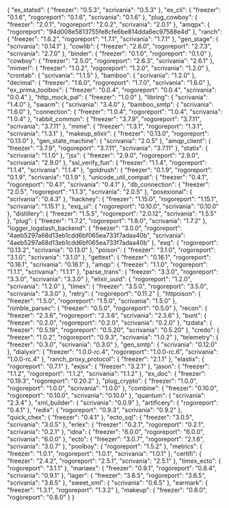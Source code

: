 {
  "ex_statsd": {
    "freezer": "0.5.3",
    "scrivania": "0.5.3"
  },
  "ex_cli": {
    "freezer": "0.1.6",
    "rogoreport": "0.1.6",
    "scrivania": "0.1.6"
  },
  "plug_cowboy": {
    "freezer": "2.0.1",
    "rogoreport": "2.0.2",
    "scrivania": "2.0.1"
  },
  "amqpx": {
    "rogoreport": "94d008e5813755fe8cfe6be814dda6ec97588e4d"
  },
  "ranch": {
    "freezer": "1.6.2",
    "rogoreport": "1.7.1",
    "scrivania": "1.7.1"
  },
  "gen_stage": {
    "scrivania": "0.14.1"
  },
  "cowlib": {
    "freezer": "2.6.0",
    "rogoreport": "2.7.3",
    "scrivania": "2.7.0"
  },
  "binder": {
    "freezer": "0.1.0",
    "rogoreport": "0.1.0"
  },
  "cowboy": {
    "freezer": "2.5.0",
    "rogoreport": "2.6.3",
    "scrivania": "2.6.1"
  },
  "mimerl": {
    "freezer": "1.0.2",
    "rogoreport": "1.2.0",
    "scrivania": "1.2.0"
  },
  "crontab": {
    "scrivania": "1.1.5"
  },
  "bamboo": {
    "scrivania": "1.2.0"
  },
  "decimal": {
    "freezer": "1.6.0",
    "rogoreport": "1.7.0",
    "scrivania": "1.6.0"
  },
  "ex_prima_toolbox": {
    "freezer": "0.0.4",
    "rogoreport": "0.0.4",
    "scrivania": "0.0.4"
  },
  "http_mock_pal": {
    "freezer": "1.0.0"
  },
  "libring": {
    "scrivania": "1.4.0"
  },
  "swarm": {
    "scrivania": "3.4.0"
  },
  "bamboo_smtp": {
    "scrivania": "1.6.0"
  },
  "connection": {
    "freezer": "1.0.4",
    "rogoreport": "1.0.4",
    "scrivania": "1.0.4"
  },
  "rabbit_common": {
    "freezer": "3.7.9",
    "rogoreport": "3.7.11",
    "scrivania": "3.7.11"
  },
  "mime": {
    "freezer": "1.3.1",
    "rogoreport": "1.3.1",
    "scrivania": "1.3.1"
  },
  "makeup_elixir": {
    "freezer": "0.13.0",
    "rogoreport": "0.13.0"
  },
  "gen_state_machine": {
    "scrivania": "2.0.5"
  },
  "amqp_client": {
    "freezer": "3.7.9",
    "rogoreport": "3.7.11",
    "scrivania": "3.7.11"
  },
  "statix": {
    "scrivania": "1.1.0"
  },
  "jsx": {
    "freezer": "2.9.0",
    "rogoreport": "2.9.0",
    "scrivania": "2.9.0"
  },
  "ssl_verify_fun": {
    "freezer": "1.1.4",
    "rogoreport": "1.1.4",
    "scrivania": "1.1.4"
  },
  "goldrush": {
    "freezer": "0.1.9",
    "rogoreport": "0.1.9",
    "scrivania": "0.1.9"
  },
  "unicode_util_compat": {
    "freezer": "0.4.1",
    "rogoreport": "0.4.1",
    "scrivania": "0.4.1"
  },
  "db_connection": {
    "freezer": "2.0.5",
    "rogoreport": "1.1.3",
    "scrivania": "2.0.5"
  },
  "posexional": {
    "scrivania": "0.4.3"
  },
  "hackney": {
    "freezer": "1.15.0",
    "rogoreport": "1.15.1",
    "scrivania": "1.15.1"
  },
  "exq_ui": {
    "rogoreport": "0.10.0",
    "scrivania": "0.10.0"
  },
  "distillery": {
    "freezer": "1.5.5",
    "rogoreport": "2.0.12",
    "scrivania": "1.5.5"
  },
  "plug": {
    "freezer": "1.7.2",
    "rogoreport": "1.8.0",
    "scrivania": "1.7.2"
  },
  "logger_logstash_backend": {
    "freezer": "3.0.0",
    "rogoreport": "4aeb5297a68d13eb1cdd6bf065ea733f7adaa40b",
    "scrivania": "4aeb5297a68d13eb1cdd6bf065ea733f7adaa40b"
  },
  "exq": {
    "rogoreport": "0.13.2",
    "scrivania": "0.13.0"
  },
  "poison": {
    "freezer": "3.1.0",
    "rogoreport": "3.1.0",
    "scrivania": "3.1.0"
  },
  "gettext": {
    "freezer": "0.16.1",
    "rogoreport": "0.16.1",
    "scrivania": "0.16.1"
  },
  "amqp": {
    "freezer": "1.1.0",
    "rogoreport": "1.1.1",
    "scrivania": "1.1.1"
  },
  "parse_trans": {
    "freezer": "3.3.0",
    "rogoreport": "3.3.0",
    "scrivania": "3.3.0"
  },
  "elixir_uuid": {
    "rogoreport": "1.2.0",
    "scrivania": "1.2.0"
  },
  "timex": {
    "freezer": "3.5.0",
    "rogoreport": "3.5.0",
    "scrivania": "3.3.0"
  },
  "retry": {
    "rogoreport": "0.11.2"
  },
  "httpoison": {
    "freezer": "1.5.0",
    "rogoreport": "1.5.0",
    "scrivania": "1.5.0"
  },
  "nimble_parsec": {
    "freezer": "0.5.0",
    "rogoreport": "0.5.0"
  },
  "recon": {
    "freezer": "2.3.6",
    "rogoreport": "2.3.6",
    "scrivania": "2.3.6"
  },
  "bunt": {
    "freezer": "0.2.0",
    "rogoreport": "0.2.0",
    "scrivania": "0.2.0"
  },
  "tzdata": {
    "freezer": "0.5.19",
    "rogoreport": "0.5.20",
    "scrivania": "0.5.20"
  },
  "credo": {
    "freezer": "1.0.2",
    "rogoreport": "0.9.3",
    "scrivania": "1.0.2"
  },
  "telemetry": {
    "freezer": "0.3.0",
    "scrivania": "0.3.0"
  },
  "gen_smtp": {
    "scrivania": "0.12.0"
  },
  "dialyxir": {
    "freezer": "1.0.0-rc.4",
    "rogoreport": "1.0.0-rc.6",
    "scrivania": "1.0.0-rc.4"
  },
  "ranch_proxy_protocol": {
    "freezer": "2.1.1"
  },
  "elastix": {
    "rogoreport": "0.7.1"
  },
  "exjsx": {
    "freezer": "3.2.1"
  },
  "jason": {
    "freezer": "1.1.2",
    "rogoreport": "1.1.2",
    "scrivania": "1.1.2"
  },
  "ex_doc": {
    "freezer": "0.19.3",
    "rogoreport": "0.20.2"
  },
  "plug_crypto": {
    "freezer": "1.0.0",
    "rogoreport": "1.0.0",
    "scrivania": "1.0.0"
  },
  "combine": {
    "freezer": "0.10.0",
    "rogoreport": "0.10.0",
    "scrivania": "0.10.0"
  },
  "quantum": {
    "scrivania": "2.3.4"
  },
  "xml_builder": {
    "scrivania": "0.0.9"
  },
  "artificery": {
    "rogoreport": "0.4.1"
  },
  "redix": {
    "rogoreport": "0.9.3",
    "scrivania": "0.9.2"
  },
  "quick_chex": {
    "freezer": "0.4.1"
  },
  "ecto_sql": {
    "freezer": "3.0.5",
    "scrivania": "3.0.5"
  },
  "erlex": {
    "freezer": "0.2.1",
    "rogoreport": "0.2.1",
    "scrivania": "0.2.1"
  },
  "idna": {
    "freezer": "6.0.0",
    "rogoreport": "6.0.0",
    "scrivania": "6.0.0"
  },
  "ecto": {
    "freezer": "3.0.7",
    "rogoreport": "2.1.6",
    "scrivania": "3.0.7"
  },
  "poolboy": {
    "rogoreport": "1.5.2"
  },
  "metrics": {
    "freezer": "1.0.1",
    "rogoreport": "1.0.1",
    "scrivania": "1.0.1"
  },
  "certifi": {
    "freezer": "2.4.2",
    "rogoreport": "2.5.1",
    "scrivania": "2.5.1"
  },
  "timex_ecto": {
    "rogoreport": "3.1.1"
  },
  "mariaex": {
    "freezer": "0.9.1",
    "rogoreport": "0.8.4",
    "scrivania": "0.9.1"
  },
  "lager": {
    "freezer": "3.6.5",
    "rogoreport": "3.6.5",
    "scrivania": "3.6.5"
  },
  "sweet_xml": {
    "scrivania": "0.6.5"
  },
  "earmark": {
    "freezer": "1.3.1",
    "rogoreport": "1.3.2"
  },
  "makeup": {
    "freezer": "0.8.0",
    "rogoreport": "0.8.0"
  }
}